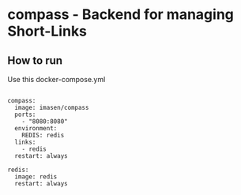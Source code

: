 # compass - Backend for managing Short-Links

## How to run

Use this docker-compose.yml

<pre><code>
compass:
  image: imasen/compass
  ports:
    - "8080:8080"
  environment:
    REDIS: redis
  links:
    - redis
  restart: always

redis:
  image: redis
  restart: always
</pre></code>